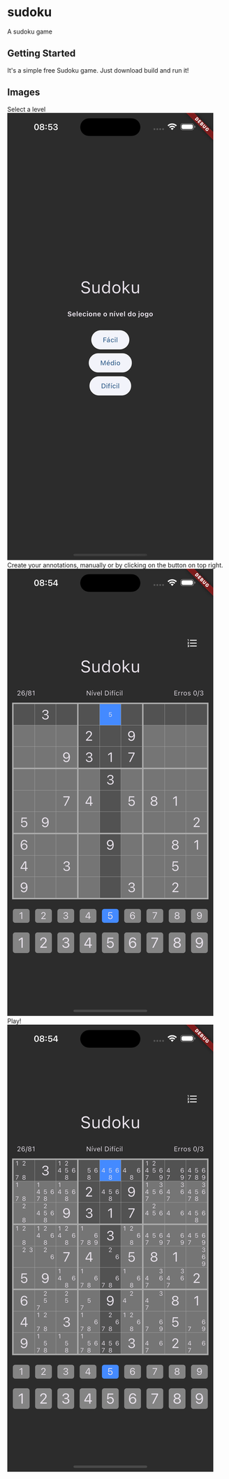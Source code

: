# sudoku

A sudoku game

## Getting Started

It's a simple free Sudoku game. Just download build and run it!

## Images

Select a level
![alt text](./prints/print1.png)
Create your annotations, manually or by clicking on the button on top right.
![alt text](./prints/print2.png)
Play! 
![alt text](./prints/print3.png)